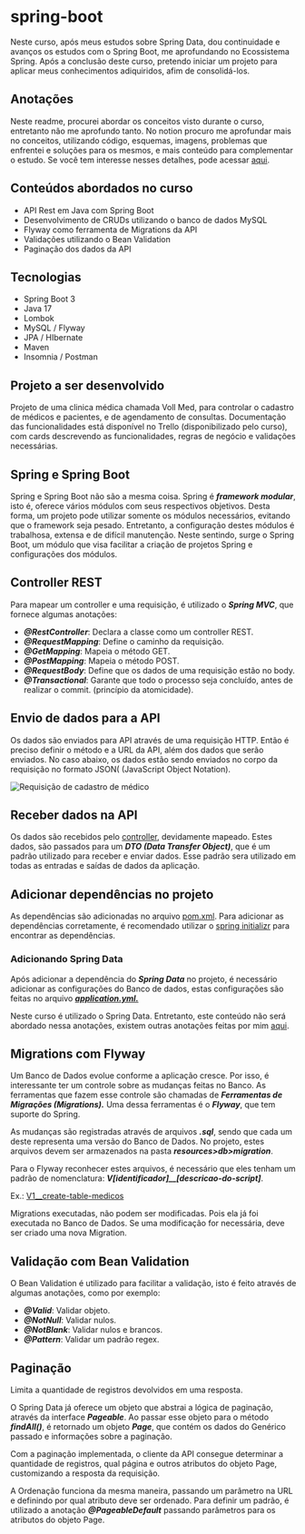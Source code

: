 ﻿# spring-boot
Neste curso, após meus estudos sobre Spring Data, dou continuidade e avanços os estudos com o Spring Boot, me aprofundando no Ecossistema Spring. Após a conclusão deste curso, pretendo iniciar um projeto para aplicar meus conhecimentos adiquiridos, afim de consolidá-los.

## Anotações
Neste readme, procurei abordar os conceitos visto durante o curso, entretanto não me aprofundo tanto. No notion procuro me aprofundar mais no conceitos, utilizando código, esquemas, imagens, problemas que enfrentei e soluções para os mesmos, e mais conteúdo para complementar o estudo. Se você tem interesse nesses detalhes, pode acessar [aqui](https://repeated-cobbler-d1a.notion.site/Spring-boot-1c3e8bd11a144d2794ca5e5384a801cd).

 ## Conteúdos abordados no curso
 - API Rest em Java com Spring Boot
 - Desenvolvimento de CRUDs utilizando o banco de dados MySQL
 - Flyway como ferramenta de Migrations da API
 - Validações utilizando o Bean Validation
 - Paginação dos dados da API
 
 ## Tecnologias
- Spring Boot 3
- Java 17
- Lombok
- MySQL / Flyway
- JPA / HIbernate
- Maven
- Insomnia / Postman

## Projeto a ser desenvolvido
Projeto de uma clinica médica chamada Voll Med, para controlar o cadastro de médicos e pacientes, e de agendamento de consultas.
Documentação das funcionalidades está disponível no Trello (disponibilizado pelo curso), com cards descrevendo as funcionalidades, regras de negócio e validações necessárias.

## Spring e Spring Boot
Spring e Spring Boot não são a mesma coisa. Spring é ***framework modular***, isto é, oferece vários módulos com seus respectivos objetivos. Desta forma, um projeto pode utilizar somente os módulos necessários, evitando que o framework seja pesado.
Entretanto, a configuração destes módulos é trabalhosa, extensa e de difícil manutenção. Neste sentindo, surge o Spring Boot, um módulo que visa facilitar a criação de projetos Spring e configurações dos módulos.

## Controller REST
Para mapear um controller e uma requisição, é utilizado o ***Spring MVC***, que fornece algumas anotações:
- ***@RestController***: Declara a classe como um controller REST.
- ***@RequestMapping***: Define o caminho da requisição.
- ***@GetMapping***: Mapeia o método GET.
- ***@PostMapping***: Mapeia o método POST.
- ***@RequestBody***: Define que os dados de uma requisição estão no body.
- ***@Transactional***: Garante que todo o processo seja concluído, antes de realizar o commit. (princípio da atomicidade).

## Envio de dados para a API
Os dados são enviados para API através de uma requisição HTTP. Então é preciso definir o método e a URL da API, além dos dados que serão enviados. No caso abaixo, os dados estão sendo enviados no corpo da requisição no formato JSON( (JavaScript Object Notation).

<img src="https://www.notion.so/signed/https%3A%2F%2Fs3-us-west-2.amazonaws.com%2Fsecure.notion-static.com%2F56cb10e8-fcb7-4ac6-8ed9-4047016b4e84%2FUntitled.png?id=45c32c89-1cab-4387-bb68-400da752e168&table=block&spaceId=c201bf83-8b0f-4f26-aff6-11cb5d30850e&name=Untitled.png&userId=4b9f37e7-280d-4f3d-bb98-bcfe01bcc215&cache=v2" alt="Requisição de cadastro de médico"/>

## Receber dados na API
Os dados são recebidos pelo [controller](https://github.com/FernandesPixel/spring-boot/tree/main/src/main/java/med/voll/api/controller), devidamente mapeado. Estes dados, são passados para um ***DTO (Data Transfer Object)***, que é um padrão utilizado para receber e enviar dados. Esse padrão sera utilizado em todas as entradas e saídas de dados da aplicação.

## Adicionar dependências no projeto
As dependências são adicionadas no arquivo [pom.xml](https://github.com/FernandesPixel/spring-boot/blob/main/pom.xml). Para adicionar as dependências corretamente, é recomendado utilizar o [spring initializr](https://start.spring.io/) para encontrar as dependências.
### Adicionando Spring Data
Após adicionar a dependência do ***Spring Data*** no projeto, é necessário adicionar as configurações do Banco de dados, estas configurações são feitas no arquivo [***application.yml.***](https://github.com/FernandesPixel/spring-boot/blob/main/src/main/resources/application.yml) 

Neste curso é utilizado o Spring Data. Entretanto, este conteúdo não será abordado nessa anotações, existem outras anotações feitas por mim [aqui](https://github.com/FernandesPixel/spring-data).

## Migrations com Flyway
Um Banco de Dados evolue conforme a aplicação cresce. Por isso, é interessante ter um  controle sobre as mudanças feitas no Banco. As ferramentas que fazem esse controle são chamadas de ***Ferramentas de Migrações (Migrations).*** Uma dessa ferramentas é o ***Flyway***, que tem suporte do Spring.

As mudanças são registradas através de arquivos ***.sql***, sendo que cada um deste representa uma versão do Banco de Dados. No projeto, estes arquivos devem ser armazenados na pasta ***resources>db>migration***.

Para o Flyway reconhecer estes arquivos, é necessário que eles tenham um padrão de nomenclatura: ***V[identificador]__[descricao-do-script]***.

Ex.: [V1__create-table-medicos](https://github.com/FernandesPixel/spring-boot/blob/main/src/main/resources/db/migration/V1__create-table-medicos.sql)

Migrations executadas, não podem ser modificadas. Pois ela já foi executada no Banco de Dados. Se uma modificação for necessária, deve ser criado uma nova Migration.

## Validação com Bean Validation
O Bean Validation é utilizado para facilitar a validação, isto é feito através de algumas anotações, como por exemplo:
- ***@Valid***: Validar objeto.
- ***@NotNull***: Validar nulos.
- ***@NotBlank***: Validar nulos e brancos.
- ***@Pattern***: Validar um padrão regex.

## Paginação
Limita a quantidade de registros devolvidos em uma resposta.

O Spring Data já oferece um objeto que abstrai a lógica de paginação, através da interface ***Pageable***. Ao passar esse objeto para o método ***findAll()***, é retornado um objeto ***Page***, que contém os dados do Genérico passado e informações sobre a paginação.

Com a paginação implementada, o cliente da API consegue determinar a quantidade de registros, qual página e outros atributos do objeto Page, customizando a resposta da requisição.

A Ordenação funciona da mesma maneira, passando um parâmetro na URL e definindo por qual atributo deve ser ordenado. Para definir um padrão, é utilizado a anotação ***@PageableDefault*** passando parâmetros para os atributos do objeto Page.
